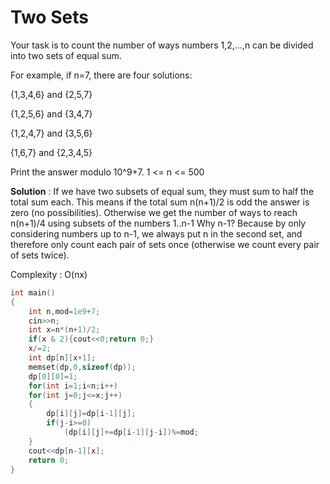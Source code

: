 # Two Sets

Your task is to count the number of ways numbers 1,2,…,n can be divided into two sets of equal sum.
    
For example, if n=7, there are four solutions:

{1,3,4,6} and {2,5,7}

{1,2,5,6} and {3,4,7}

{1,2,4,7} and {3,5,6}

{1,6,7} and {2,3,4,5}

Print the answer modulo 10^9+7.
1 <= n <= 500

**Solution** :
If we have two subsets of equal sum, they must sum to half the total sum each. This means if the total sum n(n+1)/2 is odd
the answer is zero (no possibilities). Otherwise we get the number of ways to reach n(n+1)/4 using subsets of the numbers 1..n-1
Why n-1? Because by only considering numbers up to n-1, we always put n in the second set, and therefore only count each pair of 
sets once (otherwise we count every pair of sets twice).

Complexity : O(nx)

```cpp
int main()
{
    int n,mod=1e9+7;
    cin>>n;
    int x=n*(n+1)/2;
    if(x & 2){cout<<0;return 0;}
    x/=2;
    int dp[n][x+1];
    memset(dp,0,sizeof(dp));
    dp[0][0]=1;
    for(int i=1;i<n;i++)
    for(int j=0;j<=x;j++)
    {
        dp[i][j]=dp[i-1][j];
        if(j-i>=0)
            (dp[i][j]+=dp[i-1][j-i])%=mod;
    }
    cout<<dp[n-1][x];
    return 0;
}
```
